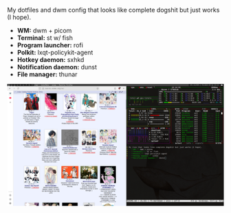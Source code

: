 My dotfiles and dwm config that looks like complete dogshit but just works (I hope).
- **WM:** dwm + picom
- **Terminal:** st w/ fish
- **Program launcher:** rofi
- **Polkit:** lxqt-policykit-agent
- **Hotkey daemon:** sxhkd
- **Notification daemon:** dunst
- **File manager:** thunar

![Worst preview ever](preview.png)
